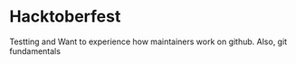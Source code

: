 # Hacktoberfest
Testting and Want to experience how maintainers work on github.
Also, git fundamentals
